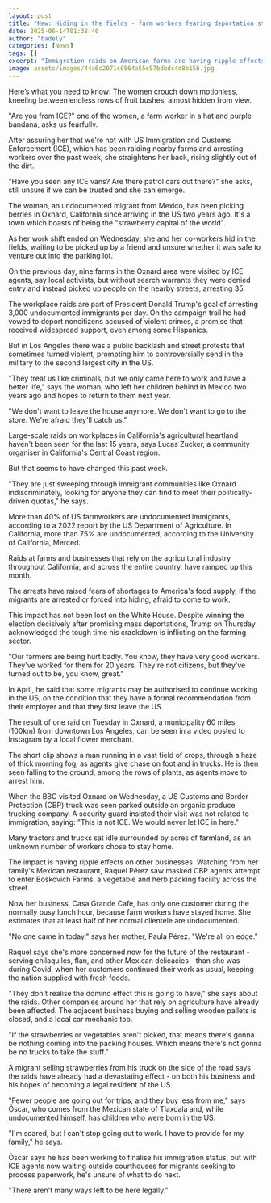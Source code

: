 ```yaml
---
layout: post
title: "New: Hiding in the fields - farm workers fearing deportation stay in California's shadows"
date: 2025-06-14T01:38:40
author: "badely"
categories: [News]
tags: []
excerpt: "Immigration raids on American farms are having ripple effects across the agricultural industry."
image: assets/images/44a6c2071c0564a55e57bdbdc4d8b15b.jpg
---
```


Here’s what you need to know: The women crouch down motionless, kneeling between endless rows of fruit bushes, almost hidden from view.

"Are you from ICE?" one of the women, a farm worker in a hat and purple bandana, asks us fearfully.

After assuring her that we're not with US Immigration and Customs Enforcement (ICE), which has been raiding nearby farms and arresting workers over the past week, she straightens her back, rising slightly out of the dirt.

"Have you seen any ICE vans? Are there patrol cars out there?" she asks, still unsure if we can be trusted and she can emerge.

The woman, an undocumented migrant from Mexico, has been picking berries in Oxnard, California since arriving in the US two years ago. It's a town which boasts of being the "strawberry capital of the world".

As her work shift ended on Wednesday, she and her co-workers hid in the fields, waiting to be picked up by a friend and unsure whether it was safe to venture out into the parking lot.

On the previous day, nine farms in the Oxnard area were visited by ICE agents, say local activists, but without search warrants they were denied entry and instead picked up people on the nearby streets, arresting 35.

The workplace raids are part of President Donald Trump's goal of arresting 3,000 undocumented immigrants per day. On the campaign trail he had vowed to deport noncitizens accused of violent crimes, a promise that received widespread support, even among some Hispanics. 

But in Los Angeles there was a public backlash and street protests that sometimes turned violent, prompting him to controversially send in the military to the second largest city in the US.

"They treat us like criminals, but we only came here to work and have a better life," says the woman, who left her children behind in Mexico two years ago and hopes to return to them next year.

"We don't want to leave the house anymore. We don't want to go to the store. We're afraid they'll catch us."

Large-scale raids on workplaces in California's agricultural heartland haven't been seen for the last 15 years, says Lucas Zucker, a community organiser in California's Central Coast region.

But that seems to have changed this past week.

"They are just sweeping through immigrant communities like Oxnard indiscriminately, looking for anyone they can find to meet their politically-driven quotas," he says.

More than 40% of US farmworkers are undocumented immigrants, according to a 2022 report by the US Department of Agriculture. In California, more than 75% are undocumented, according to the University of California, Merced.

Raids at farms and businesses that rely on the agricultural industry throughout California, and across the entire country, have ramped up this month.

The arrests have raised fears of shortages to America's food supply, if the migrants are arrested or forced into hiding, afraid to come to work.

This impact has not been lost on the White House. Despite winning the election decisively after promising mass deportations, Trump on Thursday acknowledged the tough time his crackdown is inflicting on the farming sector.

"Our farmers are being hurt badly. You know, they have very good workers. They've worked for them for 20 years. They're not citizens, but they've turned out to be, you know, great."

In April, he said that some migrants may be authorised to continue working in the US, on the condition that they have a formal recommendation from their employer and that they first leave the US.

The result of one raid on Tuesday in Oxnard, a municipality 60 miles (100km) from downtown Los Angeles, can be seen in a video posted to Instagram by a local flower merchant.

The short clip shows a man running in a vast field of crops, through a haze of thick morning fog, as agents give chase on foot and in trucks. He is then seen falling to the ground, among the rows of plants, as agents move to arrest him.

When the BBC visited Oxnard on Wednesday, a US Customs and Border Protection (CBP) truck was seen parked outside an organic produce trucking company. A security guard insisted their visit was not related to immigration, saying: "This is not ICE. We would never let ICE in here."

Many tractors and trucks sat idle surrounded by acres of farmland, as an unknown number of workers chose to stay home.

The impact is having ripple effects on other businesses. Watching from her family's Mexican restaurant, Raquel Pérez saw masked CBP agents attempt to enter Boskovich Farms, a vegetable and herb packing facility across the street.

Now her business, Casa Grande Cafe, has only one customer during the normally busy lunch hour, because farm workers have stayed home. She estimates that at least half of her normal clientele are undocumented.

"No one came in today," says her mother, Paula Pérez. "We're all on edge."

Raquel says she's more concerned now for the future of the restaurant - serving chilaquiles, flan, and other Mexican delicacies - than she was during Covid, when her customers continued their work as usual, keeping the nation supplied with fresh foods.

"They don't realise the domino effect this is going to have," she says about the raids. Other companies around her that rely on agriculture have already been affected. The adjacent business buying and selling wooden pallets is closed, and a local car mechanic too.

"If the strawberries or vegetables aren't picked, that means there's gonna be nothing coming into the packing houses. Which means there's not gonna be no trucks to take the stuff."

A migrant selling strawberries from his truck on the side of the road says the raids have already had a devastating effect - on both his business and his hopes of becoming a legal resident of the US.

"Fewer people are going out for trips, and they buy less from me," says Óscar, who comes from the Mexican state of Tlaxcala and, while undocumented himself, has children who were born in the US.

"I'm scared, but I can't stop going out to work. I have to provide for my family," he says.

Óscar says he has been working to finalise his immigration status, but with ICE agents now waiting outside courthouses for migrants seeking to process paperwork, he's unsure of what to do next.

"There aren't many ways left to be here legally."

